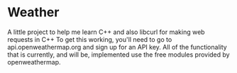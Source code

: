 # Weather

A little project to help me learn C++ and also libcurl for making web requests in C++
To get this working, you'll need to go to api.openweathermap.org and sign up for an API key. All of the functionality that is currently, and will be, implemented use the free modules provided by openweathermap.